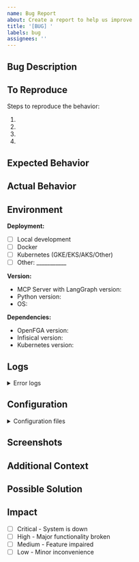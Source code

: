 ```yaml
---
name: Bug Report
about: Create a report to help us improve
title: '[BUG] '
labels: bug
assignees: ''
---
```


## Bug Description

<!-- A clear and concise description of what the bug is -->

## To Reproduce

Steps to reproduce the behavior:

1.
2.
3.
4.

## Expected Behavior

<!-- A clear and concise description of what you expected to happen -->

## Actual Behavior

<!-- What actually happened -->

## Environment

**Deployment:**
- [ ] Local development
- [ ] Docker
- [ ] Kubernetes (GKE/EKS/AKS/Other)
- [ ] Other: ___________

**Version:**
- MCP Server with LangGraph version: <!-- e.g., v1.0.0 -->
- Python version: <!-- e.g., 3.11.5 -->
- OS: <!-- e.g., Ubuntu 22.04, macOS 14, Windows 11 -->

**Dependencies:**
- OpenFGA version: <!-- if applicable -->
- Infisical version: <!-- if applicable -->
- Kubernetes version: <!-- if applicable -->

## Logs

<details>
<summary>Error logs</summary>

```
Paste error logs here
```

</details>

## Configuration

<details>
<summary>Configuration files</summary>

```yaml
# Paste relevant configuration (remove sensitive data!)
```

</details>

## Screenshots

<!-- If applicable, add screenshots to help explain your problem -->

## Additional Context

<!-- Add any other context about the problem here -->

## Possible Solution

<!-- Optional: suggest a fix or reason for the bug -->

## Impact

- [ ] Critical - System is down
- [ ] High - Major functionality broken
- [ ] Medium - Feature impaired
- [ ] Low - Minor inconvenience
